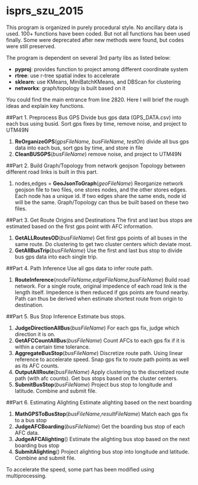 # isprs_szu_2015

This program is organized in purely procedural style. No ancillary data is used. 100+ functions have been coded. But not all functions has been used finally. Some were deprecated after new methods were found, but codes were still preserved. 

The program is dependent on several 3rd party libs as listed below:
- **pyproj**: provides function to project among different coordinate system
- **rtree**: use r-tree spatial index to accelerate 
- **sklearn**: use KMeans, MiniBatchKMeans, and DBScan for clustering
- **networkx**: graph/topology is built based on it

You could find the main entrance from line 2820.
Here I will brief the rough ideas and explain key functions.

##Part 1. Preprocess Bus GPS
	Divide bus gps data (GPS_DATA.csv) into each bus using busid. Sort gps fixes by time, remove noise, and project to UTM49N
1. **ReOrganizeGPS**(*gpsFileName, busFileName, testOn*)
	divide all bus gps data into each bus, sort gps by time, and store in file
2. **CleanBUSGPS**(*busFileName*)
	remove noise, and project to UTM49N
	
##Part 2. Build Graph/Topology from network geojson
	Topology between different road links is built in this part.
1. nodes,edges = **GeoJsonToGraph**(*geoFileName*)
	Reorganize network geojson file to two files, one stores nodes, and the other stores edges. Each node has a unique id. If two edges share the same ends, node id will be the same. Graph/Topology can thus be built based on these two files.

##Part 3. Get Route Origins and Destinations
	The first and last bus stops are estimated based on the first gps point with AFC information.
1. **GetALLRoutesOD**(*busFileName*)
	Get first gps points of all buses in the same route. Do clustering to get two cluster centers which deviate most.
2. **GetAllBusTrip**(*busFileName*)
	Use the first and last bus stop to divide bus gps data into each single trip.
	
##Part 4. Path Inference
	Use all gps data to infer route path.
1. **RouteInference**(*nodeFileName,edgeFileName,busFileName*)
	Build road network. For a single route, original impedence of each road link is the length itself. Impedence is then reduced if gps points are found nearby. Path can thus be derived when estimate shortest route from origin to destination.

##Part 5. Bus Stop Inference
	Estimate bus stops.
1. **JudgeDirectionAllBus**(*busFileName*)
	For each gps fix, judge which direction it is on.
2. **GetAFCCountAllBus**(*busFileName*)
	Count AFCs to each gps fix if it is within a certain time tolerance. 
3. **AggregateBusStop**(*busFileName*)
	Discretize route path. Using linear reference to accelerate speed. Snap gps fix to route path points as well as its AFC counts.
4. **OutputAllRoute**(*busFileName*)
	Apply clustering to the discretized route path (with afc counts). Get bus stops based on the cluster centers.
5. **SubmitBusStop**(*busFileName*)
	Project bus stop to longitude and latitude. Combine and submit file.

	
##Part 6. Estimating Alighting
	Estimate alighting based on the next boarding
1. **MathGPSToBusStop**(*busFileName,resultFileName*)
	Match each gps fix to a bus stop
2. **JudgeAFCBoarding**(*busFileName*)
	Get the boarding bus stop of each AFC data.
3. **JudgeAFCAlighting**()
	Estimate the alighting bus stop based on the next boarding bus stop
4. **SubmitAlighting**()
	Project alighting bus stop into longitude and latitude. Combine and submit file.

To accelerate the speed, some part has been modified using multiprocessing. 
